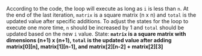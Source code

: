 According to the code, the loop will execute as long as `i` is less than `n`. At the end of the last iteration, `matrix` is a square matrix (n x n) and `total` is the updated value after specific additions. To adjust the states for the loop to execute one more time, `n` should be increased by 1 and `total` should be updated based on the new `i` value.
State: **`matrix` is a square matrix with dimensions (n+1) x (n+1), `total` is the updated value after adding matrix[0][n], matrix[1][n-1], and matrix[2][n-2] + matrix[2][3]**